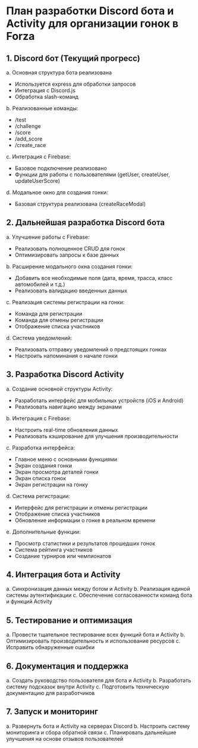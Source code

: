 # План разработки Discord бота и Activity для организации гонок в Forza

## 1. Discord бот (Текущий прогресс)

a. Основная структура бота реализована

- Используется express для обработки запросов
- Интеграция с Discord.js
- Обработка slash-команд

b. Реализованные команды:

- /test
- /challenge
- /score
- /add_score
- /create_race

c. Интеграция с Firebase:

- Базовое подключение реализовано
- Функции для работы с пользователями (getUser, createUser, updateUserScore)

d. Модальное окно для создания гонки:

- Базовая структура реализована (createRaceModal)

## 2. Дальнейшая разработка Discord бота

a. Улучшение работы с Firebase:

- Реализовать полноценное CRUD для гонок
- Оптимизировать запросы к базе данных

b. Расширение модального окна создания гонки:

- Добавить все необходимые поля (дата, время, трасса, класс автомобилей и т.д.)
- Реализовать валидацию введенных данных

c. Реализация системы регистрации на гонки:

- Команда для регистрации
- Команда для отмены регистрации
- Отображение списка участников

d. Система уведомлений:

- Реализовать отправку уведомлений о предстоящих гонках
- Настроить напоминания о начале гонки

## 3. Разработка Discord Activity

a. Создание основной структуры Activity:

- Разработать интерфейс для мобильных устройств (iOS и Android)
- Реализовать навигацию между экранами

b. Интеграция с Firebase:

- Настроить real-time обновления данных
- Реализовать кэширование для улучшения производительности

c. Разработка интерфейса:

- Главное меню с основными функциями
- Экран создания гонки
- Экран просмотра деталей гонки
- Экран списка гонок
- Экран регистрации на гонку

d. Система регистрации:

- Интерфейс для регистрации и отмены регистрации
- Отображение списка участников
- Обновление информации о гонке в реальном времени

e. Дополнительные функции:

- Просмотр статистики и результатов прошедших гонок
- Система рейтинга участников
- Создание турниров или чемпионатов

## 4. Интеграция бота и Activity

a. Синхронизация данных между ботом и Activity
b. Реализация единой системы аутентификации
c. Обеспечение согласованности команд бота и функций Activity

## 5. Тестирование и оптимизация

a. Провести тщательное тестирование всех функций бота и Activity
b. Оптимизировать производительность и использование ресурсов
c. Исправить обнаруженные ошибки

## 6. Документация и поддержка

a. Создать руководство пользователя для бота и Activity
b. Разработать систему подсказок внутри Activity
c. Подготовить техническую документацию для разработчиков

## 7. Запуск и мониторинг

a. Развернуть бота и Activity на серверах Discord
b. Настроить систему мониторинга и сбора обратной связи
c. Планировать дальнейшие улучшения на основе отзывов пользователей